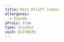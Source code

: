 ```yaml
---
title: Rôti Orloff (veau)
allergenes:
  - Viande
pFrais: true
type: animaux
uuid: 6c140076
---
```



